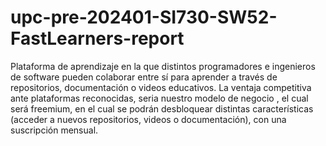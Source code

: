 # upc-pre-202401-SI730-SW52-FastLearners-report

Plataforma de aprendizaje en la que distintos programadores e ingenieros de software pueden colaborar entre sí para aprender a través de repositorios, documentación o videos educativos. La ventaja competitiva ante plataformas reconocidas, seria nuestro modelo de negocio , el cual será freemium, en el cual se podrán desbloquear distintas características (acceder a nuevos repositorios, videos o documentación), con una suscripción mensual. 
